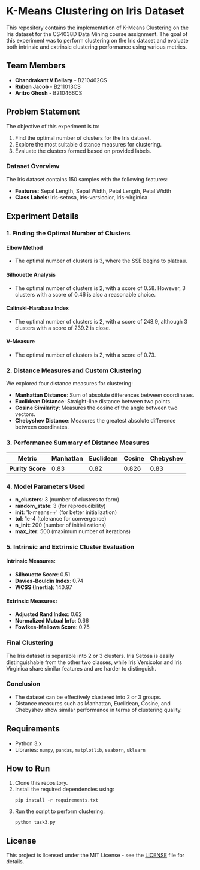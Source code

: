 
# K-Means Clustering on Iris Dataset

This repository contains the implementation of K-Means Clustering on the Iris dataset for the CS4038D Data Mining course assignment. The goal of this experiment was to perform clustering on the Iris dataset and evaluate both intrinsic and extrinsic clustering performance using various metrics.

## Team Members
- **Chandrakant V Bellary** - B210462CS
- **Ruben Jacob** - B211013CS
- **Aritro Ghosh** - B210466CS

## Problem Statement
The objective of this experiment is to:
1. Find the optimal number of clusters for the Iris dataset.
2. Explore the most suitable distance measures for clustering.
3. Evaluate the clusters formed based on provided labels.

### Dataset Overview
The Iris dataset contains 150 samples with the following features:
- **Features**: Sepal Length, Sepal Width, Petal Length, Petal Width
- **Class Labels**: Iris-setosa, Iris-versicolor, Iris-virginica

## Experiment Details

### 1. Finding the Optimal Number of Clusters

#### Elbow Method
- The optimal number of clusters is 3, where the SSE begins to plateau.

#### Silhouette Analysis
- The optimal number of clusters is 2, with a score of 0.58. However, 3 clusters with a score of 0.46 is also a reasonable choice.

#### Calinski-Harabasz Index
- The optimal number of clusters is 2, with a score of 248.9, although 3 clusters with a score of 239.2 is close.

#### V-Measure
- The optimal number of clusters is 2, with a score of 0.73.

### 2. Distance Measures and Custom Clustering
We explored four distance measures for clustering:
- **Manhattan Distance**: Sum of absolute differences between coordinates.
- **Euclidean Distance**: Straight-line distance between two points.
- **Cosine Similarity**: Measures the cosine of the angle between two vectors.
- **Chebyshev Distance**: Measures the greatest absolute difference between coordinates.

### 3. Performance Summary of Distance Measures
| Metric           | Manhattan | Euclidean | Cosine | Chebyshev |
|------------------|-----------|-----------|--------|-----------|
| **Purity Score** | 0.83      | 0.82      | 0.826  | 0.83      |

### 4. Model Parameters Used
- **n_clusters**: 3 (number of clusters to form)
- **random_state**: 3 (for reproducibility)
- **init**: 'k-means++' (for better initialization)
- **tol**: 1e-4 (tolerance for convergence)
- **n_init**: 200 (number of initializations)
- **max_iter**: 500 (maximum number of iterations)

### 5. Intrinsic and Extrinsic Cluster Evaluation
#### Intrinsic Measures:
- **Silhouette Score**: 0.51
- **Davies-Bouldin Index**: 0.74
- **WCSS (Inertia)**: 140.97

#### Extrinsic Measures:
- **Adjusted Rand Index**: 0.62
- **Normalized Mutual Info**: 0.66
- **Fowlkes-Mallows Score**: 0.75

### Final Clustering
The Iris dataset is separable into 2 or 3 clusters. Iris Setosa is easily distinguishable from the other two classes, while Iris Versicolor and Iris Virginica share similar features and are harder to distinguish.

### Conclusion
- The dataset can be effectively clustered into 2 or 3 groups.
- Distance measures such as Manhattan, Euclidean, Cosine, and Chebyshev show similar performance in terms of clustering quality.

## Requirements
- Python 3.x
- Libraries: `numpy`, `pandas`, `matplotlib`, `seaborn`, `sklearn`

## How to Run
1. Clone this repository.
2. Install the required dependencies using:
   ```
   pip install -r requirements.txt
   ```
3. Run the script to perform clustering:
   ```
   python task3.py
   ```

## License
This project is licensed under the MIT License - see the [LICENSE](LICENSE) file for details.
